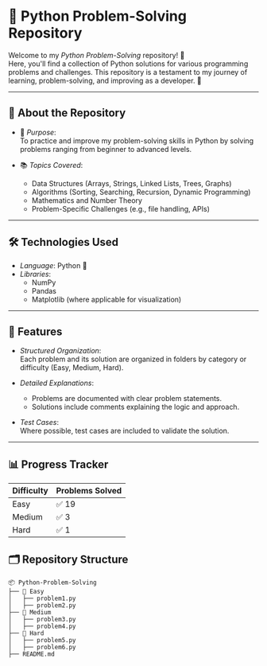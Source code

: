 ﻿# 🐍 Python Problem-Solving Repository  

Welcome to my *Python Problem-Solving* repository! 🎉  
Here, you'll find a collection of Python solutions for various programming problems and challenges. This repository is a testament to my journey of learning, problem-solving, and improving as a developer. 🚀  

---

## 🔎 About the Repository  

- 📌 *Purpose*:  
  To practice and improve my problem-solving skills in Python by solving problems ranging from beginner to advanced levels.  

- 📚 *Topics Covered*:  
  - Data Structures (Arrays, Strings, Linked Lists, Trees, Graphs)  
  - Algorithms (Sorting, Searching, Recursion, Dynamic Programming)  
  - Mathematics and Number Theory  
  - Problem-Specific Challenges (e.g., file handling, APIs)  

---

## 🛠 Technologies Used  

- *Language*: Python 🐍  
- *Libraries*:  
  - NumPy  
  - Pandas  
  - Matplotlib (where applicable for visualization)  

---

## 🚀 Features  

- *Structured Organization*:  
  Each problem and its solution are organized in folders by category or difficulty (Easy, Medium, Hard).  

- *Detailed Explanations*:  
  - Problems are documented with clear problem statements.  
  - Solutions include comments explaining the logic and approach.  

- *Test Cases*:  
  Where possible, test cases are included to validate the solution.  

---
## 📊 Progress Tracker  

| Difficulty |  Problems Solved |  
|------------|-----------------|  
| Easy       | ✅ 19           |  
| Medium     | ✅ 3            |  
| Hard       | ✅ 1            |  

## 🗂 Repository Structure  

```plaintext
📦 Python-Problem-Solving
├── 📁 Easy
│   ├── problem1.py
│   ├── problem2.py
├── 📁 Medium
│   ├── problem3.py
│   ├── problem4.py
├── 📁 Hard
│   ├── problem5.py
│   ├── problem6.py
├── README.md
